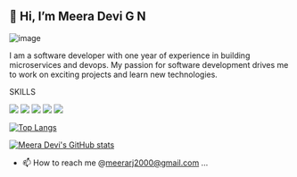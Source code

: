 ## 👋 Hi, I’m Meera Devi G N


![image](https://res.cloudinary.com/practicaldev/image/fetch/s--lYQoF7Pu--/c_imagga_scale,f_auto,fl_progressive,h_420,q_auto,w_1000/https://dev-to-uploads.s3.amazonaws.com/i/y7ccr272d14ij5ixginv.png)

I am a software developer with one year of experience in  building microservices and devops. My passion for software development drives me to work on exciting projects and learn new technologies.

SKILLS

<img src="https://img.shields.io/badge/Go-00ADD8?style=for-the-badge&logo=go&logoColor=white"/>

<img src="https://img.shields.io/badge/Docker-2CA5E0?style=for-the-badge&logo=docker&logoColor=white" />

<img src="https://img.shields.io/badge/Cassandra-1287B1?style=for-the-badge&logo=apache%20cassandra&logoColor=white"/>

<img src="https://img.shields.io/badge/kubernetes-326ce5.svg?&style=for-the-badge&logo=kubernetes&logoColor=white"/>

<img src="https://img.shields.io/badge/Linux-FCC624?style=for-the-badge&logo=linux&logoColor=black" />

[![Top Langs](https://github-readme-stats.vercel.app/api/top-langs/?username=Meerarj)](https://github.com/Meerarj/Meerarj/edit/main/README.md)


[![Meera Devi's GitHub stats](https://github-readme-stats.vercel.app/api?username=Meerarj)](https://github.com/Meerarj/github-readme-stats)
- 📫 How to reach me @meerarj2000@gmail.com ...

<!---
Meerarj/Meerarj is a ✨ special ✨ repository because its `README.md` (this file) appears on your GitHub profile.
You can click the Preview link to take a look at your changes.
--->
